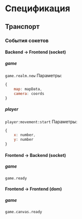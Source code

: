 # Спецификация
## Транспорт
### События сокетов

#### Backend -> Frontend (socket)
##### game
`game.realm.new`
Параметры:
```javascript
{
    map: mapData,
    camera: coords
}
```

##### player
`player:movement:start`
Параметры:
```javascript
{
    x: number,
    y: number
}
```

#### Frontend -> Backend (socket)
##### game
`game.ready`

#### Frontend -> Frontend (dom)
##### game
`game.canvas.ready`
